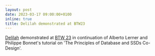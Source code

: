 ```yaml
---
layout: post
date: 2023-03-17 09:00:00+0100
inline: true
title: Delilah demonstrated at BTW23
---
```


[Delilah](/projects/delilah/) demonstrated at [BTW 23](https://sites.google.com/view/btw-2023-tud) in continuation of Alberto Lerner and Philippe Bonnet's tutorial on 'The Principles of Database and SSDs Co-Design'.